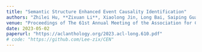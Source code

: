 ```yaml
---
title: "Semantic Structure Enhanced Event Causality Identification"
authors: "Zhilei Hu, **Zixuan Li**, Xiaolong Jin, Long Bai, Saiping Guan, Jiafeng Guo and Xueqi Cheng"
venue: "Proceedings of The 61st Annual Meeting of the Association for Computational Linguistics, ACL'2023"
date: 2023-05-02
paperurl: "https://aclanthology.org/2023.acl-long.610.pdf"
# code: "https://github.com/Lee-zix/CEN"
---
```

